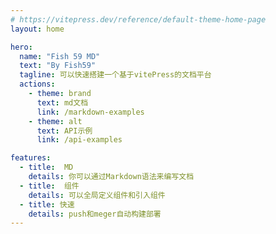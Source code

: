 ```yaml
---
# https://vitepress.dev/reference/default-theme-home-page
layout: home

hero:
  name: "Fish 59 MD"
  text: "By Fish59"
  tagline: 可以快速搭建一个基于vitePress的文档平台
  actions:
    - theme: brand
      text: md文档
      link: /markdown-examples
    - theme: alt
      text: API示例
      link: /api-examples

features:
  - title:  MD
    details: 你可以通过Markdown语法来编写文档
  - title:  组件
    details: 可以全局定义组件和引入组件
  - title: 快速
    details: push和meger自动构建部署
---
```


<CustomComponentfrom />



